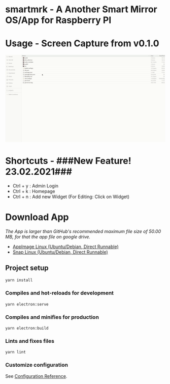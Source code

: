 # smartmrk - A Another Smart Mirror OS/App for Raspberry PI

# Usage - Screen Capture from v0.1.0
![ScreenVideo](build/ScreenVideo%20-%20First%20Run%20and%20Edit.gif)

# Shortcuts - **###New Feature! 23.02.2021###**
* Ctrl + y : Admin Login
* Ctrl + k : Homepage
* Ctrl + n : Add new Widget (For Editing: Click on Widget)

# Download App
_The App is larger than GitHub's recommended maximum file size of 50.00 MB, for that the app file on google drive._

* [AppImage Linux (Ubuntu/Debian, Direct Runnable)](https://drive.google.com/drive/folders/19rq9utx8QaINXJXozG6b1suUQbxumm2X?usp=sharing)
* [Snap Linux (Ubuntu/Debian, Direct Runnable)](https://drive.google.com/drive/folders/19rq9utx8QaINXJXozG6b1suUQbxumm2X?usp=sharing)


## Project setup
```
yarn install
```

### Compiles and hot-reloads for development
```
yarn electron:serve
```

### Compiles and minifies for production
```
yarn electron:build
```

### Lints and fixes files
```
yarn lint
```

### Customize configuration
See [Configuration Reference](https://cli.vuejs.org/config/).
